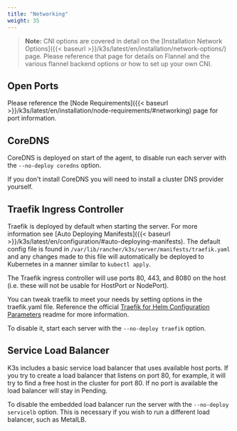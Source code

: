 ```yaml
---
title: "Networking"
weight: 35
---
```


>**Note:** CNI options are covered in detail on the [Installation Network Options]({{< baseurl >}}/k3s/latest/en/installation/network-options/) page. Please reference that page for details on Flannel and the various flannel backend options or how to set up your own CNI.

Open Ports
----------
Please reference the [Node Requirements]({{< baseurl >}}/k3s/latest/en/installation/node-requirements/#networking) page for port information.

CoreDNS
-------

CoreDNS is deployed on start of the agent, to disable run each server with the `--no-deploy coredns` option.

If you don't install CoreDNS you will need to install a cluster DNS provider yourself.

Traefik Ingress Controller
--------------------------

Traefik is deployed by default when starting the server. For more information see [Auto Deploying Manifests]({{< baseurl >}}/k3s/latest/en/configuration/#auto-deploying-manifests). The default config file is found in `/var/lib/rancher/k3s/server/manifests/traefik.yaml` and any changes made to this file will automatically be deployed to Kubernetes in a manner similar to `kubectl apply`.

The Traefik ingress controller will use ports 80, 443, and 8080 on the host (i.e. these will not be usable for HostPort or NodePort).

You can tweak traefik to meet your needs by setting options in the traefik.yaml file.
Reference the official [Traefik for Helm Configuration Parameters](https://github.com/helm/charts/tree/master/stable/traefik#configuration) readme for more information.

To disable it, start each server with the `--no-deploy traefik` option.

Service Load Balancer
---------------------

K3s includes a basic service load balancer that uses available host ports.  If you try to create
a load balancer that listens on port 80, for example, it will try to find a free host in the cluster
for port 80.  If no port is available the load balancer will stay in Pending.

To disable the embedded load balancer run the server with the `--no-deploy servicelb` option. This is necessary if you wish to run a different load balancer, such as MetalLB.
